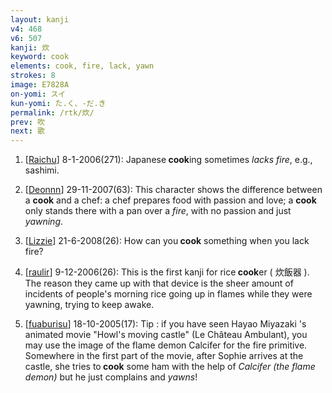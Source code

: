 ```yaml
---
layout: kanji
v4: 468
v6: 507
kanji: 炊
keyword: cook
elements: cook, fire, lack, yawn
strokes: 8
image: E7828A
on-yomi: スイ
kun-yomi: た.く、-だ.き
permalink: /rtk/炊/
prev: 吹
next: 歌
---
```


1) [<a href="http://kanji.koohii.com/profile/Raichu">Raichu</a>] 8-1-2006(271): Japanese<strong> cook</strong>ing sometimes <em>lacks</em> <em>fire</em>, e.g., sashimi.

2) [<a href="http://kanji.koohii.com/profile/Deonnn">Deonnn</a>] 29-11-2007(63): This character shows the difference between a <strong>cook</strong> and a chef: a chef prepares food with passion and love; a <strong>cook</strong> only stands there with a pan over a <em>fire</em>, with no passion and just <em>yawning</em>.

3) [<a href="http://kanji.koohii.com/profile/Lizzie">Lizzie</a>] 21-6-2008(26): How can you<strong> cook</strong> something when you lack fire?

4) [<a href="http://kanji.koohii.com/profile/raulir">raulir</a>] 9-12-2006(26): This is the first kanji for rice<strong> cook</strong>er ( 炊飯器 ). The reason they came up with that device is the sheer amount of incidents of people&#039;s morning rice going up in flames while they were yawning, trying to keep awake.

5) [<a href="http://kanji.koohii.com/profile/fuaburisu">fuaburisu</a>] 18-10-2005(17): Tip : if you have seen Hayao Miyazaki &#039;s animated movie &quot;Howl&#039;s moving castle&quot; (Le Château Ambulant), you may use the image of the flame demon Calcifer for the fire primitive. Somewhere in the first part of the movie, after Sophie arrives at the castle, she tries to<strong> cook</strong> some ham with the help of <em>Calcifer (the flame demon)</em> but he just complains and <em>yawns</em>!

